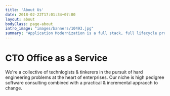 ```yaml
---
title: 'About Us'
date: 2018-02-22T17:01:34+07:00
layout: about
bodyClass: page-about
intro_image: "images/banners/10493.jpg"
summary: "Application Modernization is a full stack, full lifecycle problem requiring paradigm shifts across people, process & tooling. Platformatory can be an advance guard to make your team battle ready."
---
```


# CTO Office as a Service

We're a collective of technlogists & tinkerers in the pursuit of hard engineering problems at the heart of enterprises. Our niche is high pedigree software consulting combined with a practical & incremental appraoch to change. 

